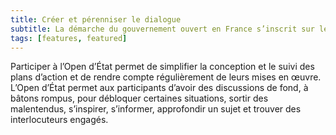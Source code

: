```yaml
---
title: Créer et pérenniser le dialogue
subtitle: La démarche du gouvernement ouvert en France s’inscrit sur le long terme.
tags: [features, featured]
---
```


Participer à l’Open d’État permet de simplifier la conception et le suivi des plans d’action et de rendre compte régulièrement de leurs mises en œuvre.
L’Open d’État permet aux participants d’avoir des discussions de fond, à bâtons rompus, pour débloquer certaines situations, sortir des malentendus, s’inspirer, s’informer, approfondir un sujet et trouver des interlocuteurs engagés.
